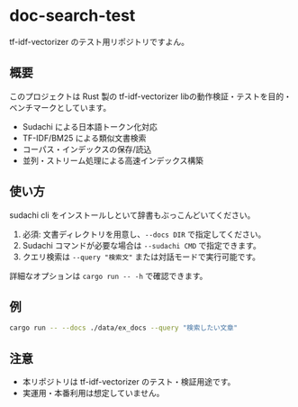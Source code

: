 # doc-search-test

tf-idf-vectorizer のテスト用リポジトリですよん。

## 概要

このプロジェクトは Rust 製の tf-idf-vectorizer libの動作検証・テストを目的・ベンチマークとしています。

- Sudachi による日本語トークン化対応
- TF-IDF/BM25 による類似文書検索
- コーパス・インデックスの保存/読込
- 並列・ストリーム処理による高速インデックス構築

## 使い方

sudachi cli をインストールしといて辞書もぶっこんどいてください。

1. 必須: 文書ディレクトリを用意し、`--docs DIR` で指定してください。
2. Sudachi コマンドが必要な場合は `--sudachi CMD` で指定できます。
3. クエリ検索は `--query "検索文"` または対話モードで実行可能です。

詳細なオプションは `cargo run -- -h` で確認できます。

## 例

```sh
cargo run -- --docs ./data/ex_docs --query "検索したい文章"
```

## 注意

- 本リポジトリは tf-idf-vectorizer のテスト・検証用途です。
- 実運用・本番利用は想定していません。
